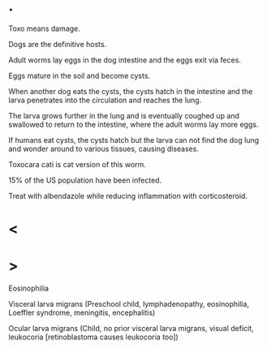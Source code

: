 # .

Toxo means damage.

Dogs are the definitive hosts.

Adult worms lay eggs in the dog intestine and the eggs exit via feces.

Eggs mature in the soil and become cysts.

When another dog eats the cysts, the cysts hatch in the intestine and the larva penetrates into the circulation and reaches the lung.

The larva grows further in the lung and is eventually coughed up and swallowed to return to the intestine, where the adult worms lay more eggs.

If humans eat cysts, the cysts hatch but the larva can not find the dog lung and wonder around to various tissues, causing diseases.

Toxocara cati is cat version of this worm.

15% of the US population have been infected.

Treat with albendazole while reducing inflammation with corticosteroid.

# <

# >

Eosinophilia

Visceral larva migrans
(Preschool child, lymphadenopathy, eosinophilia, Loeffler syndrome, meningitis, encephalitis)

Ocular larva migrans
(Child, no prior visceral larva migrans, visual deficit, leukocoria [retinoblastoma causes leukocoria too])
